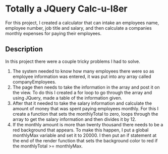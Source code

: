 # Totally a JQuery Calc-u-l8er

For this project, I created a calculator that can intake an employees name, employee number, job title and salary, and then calculate a companies monthly expenses for paying their employees.

## Description

In this project there were a couple tricky problems I had to solve. 
1. The system needed to know how many employees there were so as employee information was entered, it was put into any array called companyEmployees.
2. The page then needs to take the information in the array and post it on the view. To do this I created a for loop to go through the array and using JQuery, made a table of the information given. 
3. After that it needed to take the salary information and calculate the amount of money that was spent paying employees monthly. For this I create a function that sets the monthlyTotal to zero, loops through the array to get the salary information and then divides it by 12.
4. If the monthly amount is more than twenty thousand there needs to be a red background that appears. To make this happen, I put a global monthlyMax variable and set it to 20000. I then put an if statement at the end of the render function that sets the background color to red if the monthlyTotal >= monthlyMax.